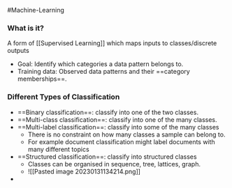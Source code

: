 #Machine-Learning

### What is it?
A form of [[Supervised Learning]] which maps inputs to classes/discrete outputs
- Goal: Identify which categories a data pattern belongs to.  
- Training data: Observed data patterns and their ==category memberships==.

### Different Types of Classification
- ==Binary classification==: classify into one of the two classes.  
- ==Multi-class classification==: classify into one of the many classes.  
- ==Multi-label classification==: classify into some of the many classes
	- There is no constraint on how many classes a sample can belong to.  
	- For example document classification might label documents with many different topics
- ==Structured classification==: classify into structured classes
	- Classes can be organised in sequence, tree, lattices, graph.
	- ![[Pasted image 20230131134214.png]]
- 